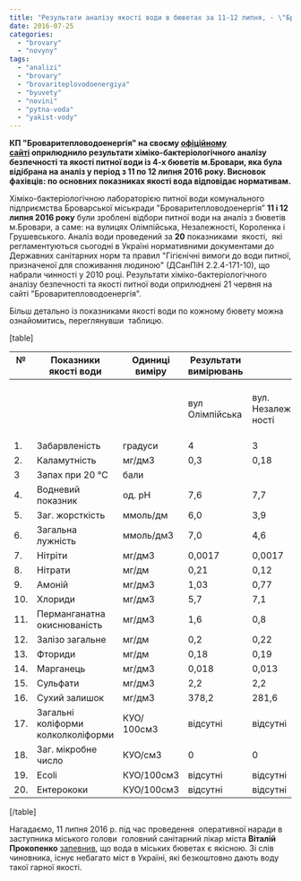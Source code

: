 ```yaml
---
title: "Результати аналізу якості води в бюветах за 11-12 липня, - \"Броваритепловодоенергія\""
date: 2016-07-25
categories: 
  - "brovary"
  - "novyny"
tags: 
  - "analizi"
  - "brovary"
  - "brovariteplovodoenergiya"
  - "byuvety"
  - "novini"
  - "pytna-voda"
  - "yakist-vody"
---
```


**КП "Броваритепловодоенергія" на своєму [офіційному сайті](http://brovteplo.com.ua/node/233) оприлюднило результати хіміко-бактеріологічного аналізу безпечності та якості питної води із 4-х бюветів м.Бровари, яка була відібрана на аналіз у період з 11 по 12 липня 2016 року. Висновок фахівців: по основних показниках якості вода відповідає нормативам.**

Хіміко-бактеріологічною лабораторією питної води комунального підприємства Броварської міськради "Броваритепловодоенергія” **11 і 12 липня 2016 року** були зроблені відбори питної води на аналіз з бюветів м.Бровари, а саме: на вулицях Олімпійська, Незалежності, Короленка і Грушевського. Аналіз води проведений за **20** показниками  якості,  які регламентуються сьогодні в Україні нормативними документами до Державних санітарних норм та правил "Гігієнічні вимоги до води питної, призначеної для споживання людиною" (ДСанПіН 2.2.4-171-10), що набрали чинності у 2010 році. Результати хіміко-бактеріологічного аналізу безпечності та якості питної води оприлюднені 21 червня на сайті "Броваритепловодоенергія".

Більш детально із показниками якості води по кожному бювету можна ознайомитись, переглянувши  таблицю.

\[table\]

|   №    |   Показники якості  води |   Одиниці  виміру |   Результати  вимірювань |  |  |  |  |
| --- | --- | --- | --- | --- | --- | --- | --- |
|  |  |  |   вул  Олімпійська |   вул.  Незалеж- ності |   вул.  Коро- ленка |   вул.  Грушевсь- кого | Норматив ДСанПіН 2.2.4-171-10  бювети |
| 1. | Забарвленість | градуси | 4 | 3 | 2 | 17 | <20 |
| 2. | Каламутність | мг/дм3 | 0,3 | 0,18 | 0,3 | 1,5 | <1,0 |
| 3 | Запах при 20 °С | бали |  |  |  |  | <2 |
| 4. | Водневий показник | од. pH | 7,6 | 7,7 | 7,7 | 7,8 | 6,5-8,5 |
| 5. | Заг. жорсткість | ммоль/дм | 6,0 | 3,9 | 3,7 | 4,0 | <7,0 |
| 6. | Загальна лужність | ммоль/дм3 | 7,0 | 4,6 | 4,4 | 5,0 | <6,5 |
| 7. | Нітріти | мг/дм3 | 0,0017 | 0,0017 | 0,0014 | 0,0022 | <0,5 |
| 8. | Нітрати | мг/дм | 0,21 | 0,12 | 0,10 | 0,12 | <50 |
| 9. | Амоній | мг/дм3 | 1,03 | 0,77 | 0,75 | 1,27 | <1,2 |
| 10. | Хлориди | мг/дм3 | 5,7 | 7,1 | 6,4 | 7,5 | <250 |
| 11. |   Перманганатна  окиснюваність | мг/дм3 | 1,6 | 0,8 | 1,6 | 2,8 | <5,0 |
| 12. | Залізо загальне | мг/дм | 0,2 | 0,22 | 0,2 | 0,36 | <0,2 |
| 1З. | Фториди | мг/дм | 0,18 | 0,19 | 0,18 | 0,37 | <0,7-1,5 |
| 14. | Марганець | мг/дм3 | 0,018 | 0,013 | 0,012 | 0,019 | <0,05 |
| 15. | Сульфати | мг/дм3 | 2,2 | 2,2 | 1,7 | 1,9 | <250 |
| 16. | Сухий залишок | мг/дм3 | 378,2 | 281,6 | 286,8 | 292,0 | <1000 |
| 17. | Загальні коліформи колколколіформи | КУО/ 100см3 | відсутні | відсутні | відсутні | відсутні | відсутні |
| 18. | Заг. мікробне число | КУО/см3 | 0 | 0 | 0 | 0 | < 100 |
| 19. | Есоlі | КУО/100см3 | відсутні | відсутні | відсутні | відсутні | відсутні |
| 20. | Ентерококи | КУО/100см3 | відсутні | відсутні | відсутні | відсутні | відсутні |

\[/table\]

Нагадаємо, 11 липня 2016 р. під час проведення  оперативної наради в заступника міського голови  головний санітарний лікар міста **Віталій Прокопенко** [запевнив](https://mpz.brovary.org/u-deyakyh-dvorovyh-vodokolonkah-riven-nitrativ-perevyshhenyj-u-2-3-razy-ses/), що вода в міських бюветах є якісною. Зі слів чиновника, існує небагато міст в Україні, які безкоштовно дають воду такої гарної якості.
